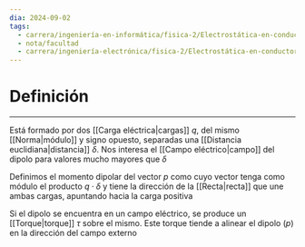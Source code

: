 ```yaml
---
dia: 2024-09-02
tags:
  - carrera/ingeniería-en-informática/fisica-2/Electrostática-en-conductores-y-dieléctricos
  - nota/facultad
  - carrera/ingeniería-electrónica/fisica-2/Electrostática-en-conductores-y-dieléctricos
---
```

# Definición
---
Está formado por dos [[Carga eléctrica|cargas]] $q$, del mismo [[Norma|módulo]] y signo opuesto, separadas una [[Distancia euclidiana|distancia]] $\delta$. Nos interesa el [[Campo eléctrico|campo]] del dipolo para valores mucho mayores que $\delta$

Definimos el momento dipolar del vector $p$ como cuyo vector tenga como módulo el producto $q \cdot \delta$ y tiene la dirección de la [[Recta|recta]] que une ambas cargas, apuntando hacia la carga positiva

Si el dipolo se encuentra en un campo eléctrico, se produce un [[Torque|torque]] $\tau$ sobre el mismo. Este torque tiende a alinear el dipolo $(p)$ en la dirección del campo externo